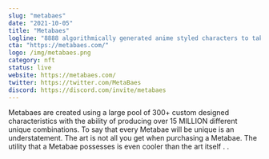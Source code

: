 ```yaml
---
slug: "metabaes"
date: "2021-10-05"
title: "Metabaes"
logline: "8888 algorithmically generated anime styled characters to take part in our anime episodes."
cta: "https://metabaes.com/"
logo: /img/metabaes.png
category: nft
status: live
website: https://metabaes.com/
twitter: https://twitter.com/MetaBaes
discord: https://discord.com/invite/metabaes
---
```


Metabaes are created using a large pool of 300+ custom designed characteristics with the ability of producing over 15 MILLION different unique combinations. To say that every Metabae will be unique is an understatement. The art is not all you get when purchasing a Metabae. The utility that a Metabae possesses is even cooler than the art itself . .
